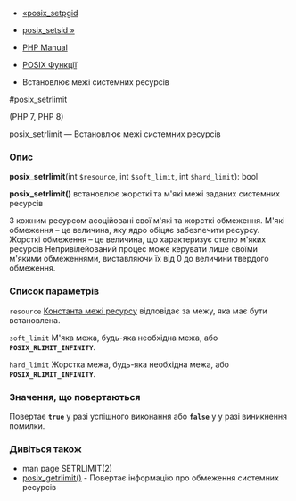 - [«posix_setpgid](function.posix-setpgid.md)
- [posix_setsid »](function.posix-setsid.md)

- [PHP Manual](index.md)
- [POSIX Функції](ref.posix.md)
- Встановлює межі системних ресурсів

#posix_setrlimit

(PHP 7, PHP 8)

posix_setrlimit — Встановлює межі системних ресурсів

### Опис

**posix_setrlimit**(int `$resource`, int `$soft_limit`, int
`$hard_limit`): bool

**posix_setrlimit()** встановлює жорсткі та м'які межі заданих
системних ресурсів

З кожним ресурсом асоційовані свої м'які та жорсткі обмеження.
М'які обмеження – це величина, яку ядро обіцяє забезпечити
ресурсу. Жорсткі обмеження – це величина, що характеризує стелю
м'яких ресурсів Непривілейований процес може керувати лише
своїми м'якими обмеженнями, виставляючи їх від 0 до величини твердого
обмеження.

### Список параметрів

`resource`
[Константа межі ресурсу](posix.constants.setrlimit.md) відповідає
за межу, яка має бути встановлена.

`soft_limit`
М'яка межа, будь-яка необхідна межа, або **`POSIX_RLIMIT_INFINITY`**.

`hard_limit`
Жорстка межа, будь-яка необхідна межа, або **`POSIX_RLIMIT_INFINITY`**.

### Значення, що повертаються

Повертає **`true`** у разі успішного виконання або **`false`** у
у разі виникнення помилки.

### Дивіться також

- man page SETRLIMIT(2)
- [posix_getrlimit()](function.posix-getrlimit.md) - Повертає
інформацію про обмеження системних ресурсів
